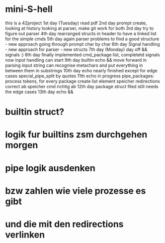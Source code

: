 # mini-S-hell
this is a 42project
1st day (Tuesday) read pdf
2nd day prompt create, looking at history looking at parser, 		make git work for both
3rd day try to figure out parser
4th day rearranged structs in header to have a linked list for 		the simple cmds
5th day again parser problems to find a good structure - new 		approach going through prompt char by char
6th day Signal handling - new approach for parser - new structs
7th day (Monday) day off && signals :)
8th day finally implemented cmd_package list, completetd signals
	now input handling can start
9th day builtin echo && move forward in parsing
	input string can recognise metachars and put everything in between them in substrings
10th day echo nearly finished except for edge cases
	special_pipe_split by quotes
11th echo in progress 
	pipe_packages: process tokens, for every package create list element
	speicher redirections correct ab
	speicher cmd richtig ab
12th day package struct filed
	still needs the edge cases
13th day echo &&
#	builtin struct?
#	logik fur builtins zsm durchgehen morgen
#	pipe logik ausdenken
#	bzw zahlen wie viele prozesse es gibt
#	und die mit den redirections verlinken

	 